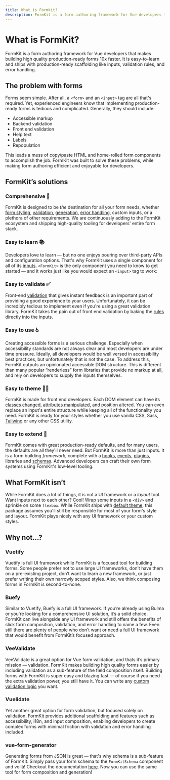 ```yaml
---
title: What is Formkit?
description: FormKit is a form authoring framework for Vue developers that makes building high quality production-ready forms 10x faster.
---
```


# What is FormKit?

FormKit is a form authoring framework for Vue developers that makes building high quality production-ready forms 10x faster. It is easy-to-learn and ships with production-ready scaffolding like inputs, validation rules, and error handling.

## The problem with forms

Forms seem simple. After all, a `<form>` and an `<input>` tag are all that's required. Yet, experienced engineers know that implementing production-ready forms is tedious and complicated. Generally, they should include:

- Accessible markup
- Backend validation
- Front end validation
- Help text
- Labels
- Repopulation

This leads a mess of copy/paste HTML and home-rolled form components to accomplish the job. FormKit was built to solve these problems, while making form authoring efficient and enjoyable for developers.

## FormKit’s solutions

### Comprehensive 💯

FormKit is designed to be _the_ destination for all your form needs, whether [form styling](/essentials/styling), [validation](/essentials/validation), [generation](/essentials/generation), [error handling](/essentials/forms#backend-error-handling), custom inputs, or a plethora of other requirements. We are continuously adding to the FormKit ecosystem and shipping high-quality tooling for developers' entire form stack.

### Easy to learn 📚

Developers love to learn — but no one enjoys pouring over third-party APIs and configuration options. That's why FormKit uses a single component for all of its [inputs](/essentials/inputs). `<FormKit>` is the only component you need to know to get started — and it works just like you would expect an `<input>` tag to work:

<example
  name="Text input"
  file="/_content/examples/simple-text/simple-text.vue">
</example>

### Easy to validate ✅

Front-end [validation](/essentials/validation) that gives instant feedback is an important part of providing a good experience to your users. Unfortunately, it can be incredibly tedious to implement even if you're using a great validation library. FormKit takes the pain out of front end validation by baking the [rules](/essentials/validation#available-rules) directly into the inputs.

<example
  name="Text input"
  file="/_content/examples/simple-validation/simple-validation.vue">
</example>

### Easy to use ♿️

Creating accessible forms is a serious challenge. Especially when accessibility standards are not always clear and most developers are under time pressure. Ideally, all developers would be well versed in accessibility best practices, but unfortunately that is not the case. To address this, FormKit outputs an opinionated accessible DOM structure. This is different than many popular “renderless” form libraries that provide no markup at all, and rely on developers to supply the inputs themselves.

### Easy to theme 👩‍🎨

FormKit is made for front end developers. Each DOM element can have its [classes changed](/essentials/styling#custom-classes), [attributes manipulated](/essentials/inputs#setting-attributes), and position altered. You can even replace an input's entire structure while keeping all of the functionality you need. FormKit is ready for your styles whether you use vanilla CSS, Sass, [Tailwind](/essentials/styling#tailwind-css-example) or any other CSS utility.

### Easy to extend 🧩

FormKit comes with great production-ready defaults, and for many users, the defaults are all they'll never need. But FormKit is more than just inputs. It is a form building _framework_, complete with a [hooks](/advanced/core#hooks), [events](/advanced/core#events), [plugins](/advanced/core#plugins), libraries and [schemas](/advanced/schema). Advanced developers can craft their own form systems using FormKit's low-level tooling.

## What FormKit isn’t

While FormKit does a lot of things, it is not a UI framework or a _layout_ tool. Want inputs next to each other? Cool! Wrap some inputs in a `<div>` and sprinkle on some `flexbox`. While FormKit ships with [default theme](/essentials/styling#optional-genesis-theme), this package assumes you'll still be responsible for most of your form's style and layout. FormKit plays nicely with any UI framework or your custom styles.


## Why not...?

### Vuetify

Vuetify is full UI framework while FormKit is a focused tool for building forms. Some people prefer not to use large UI frameworks, don’t have them on a pre-existing project, don’t want to learn a new framework, or just prefer writing their own narrowly scoped styles. Also, we think composing forms in FormKit is second-to-none.

### Buefy

Similar to Vuetify, Buefy is a full UI framework. If you’re already using Bulma or you're looking for a comprehensive UI solution, it’s a solid choice. FormKit can live alongside any UI framework and still offers the benefits of slick form composition, validation, and error handling to name a few. Even still there are plenty of people who don’t want or need a full UI framework that would benefit from FormKit’s focused approach.

### VeeValidate

VeeValidate is a great option for Vue form validation, and thats it’s primary mission — validation. FormKit makes building high quality forms easier by including validation as a sub-feature of the field composition itself. Building forms with FormKit is super easy and blazing fast — of course if you need the extra validation power, you still have it. You can write any [custom validation logic](/essentials/validation#custom-rules) you want.

### Vuelidate

Yet another great option for form validation, but focused solely on validation. FormKit provides additional scaffolding and features such as accessibility, i18n, and input composition, enabling developers to create complex forms with minimal friction with validation and error handling included.

### vue-form-generator

Generating forms from JSON is great — that's why schema is a sub-feature of FormKit. Simply pass your form schema to the `FormKitSchema` component and voilà! Checkout the documentation [here](/essentials/generation). Now you can use the same tool for form composition and generation!
